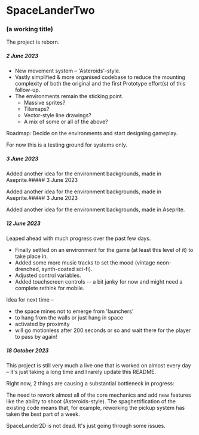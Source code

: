 # SpaceLanderTwo

### (a working title)

The project is reborn.

##### 2 June 2023

* New movement system – 'Asteroids'-style.
* Vastly simplified & more organised codebase to reduce the mounting complexity of both the original and the first Prototype effort(s) of this follow-up.
* The environments remain the sticking point.
  * Massive sprites?
  * Tilemaps?
  * Vector-style line drawings?
  * A mix of some or all of the above?

Roadmap:
    Decide on the environments and start designing gameplay.

For now this is a testing ground for systems only.

##### 3 June 2023

Added another idea for the environment backgrounds, made in Aseprite.##### 3 June 2023

Added another idea for the environment backgrounds, made in Aseprite.##### 3 June 2023

Added another idea for the environment backgrounds, made in Aseprite.

##### 12 June 2023

Leaped ahead with much progress over the past few days.
* Finally settled on an environment for the game (at least this level of it) to take place in.
* Added some more music tracks to set the mood (vintage neon-drenched, synth-coated sci-fi).
* Adjusted control variables.
* Added touchscreen controls -- a bit janky for now and might need a complete rethink for mobile.


Idea for next time –

- the space mines not to emerge from 'launchers'
- to hang from the walls or just hang in space
- activated by proximity
- will go motionless after 200 seconds or so and wait there for the player to pass by again!

##### 18 October 2023

This project is still very much a live one that is worked on almost every day – it's just taking a long time and I rarely update this README.

Right now, 2 things are causing a substantial bottleneck in progress:

The need to rework almost all of the core mechanics and add new features like the ability to shoot (Asteroids-style).
The spaghettification of the existing code means that, for example, reworking the pickup system has taken the best part of a week.

SpaceLander2D is not dead. It's just going through some issues.

